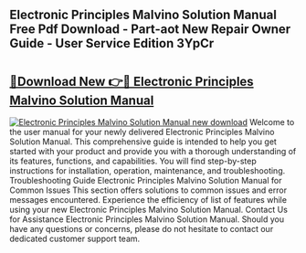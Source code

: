 ## Electronic Principles Malvino Solution Manual Free Pdf Download - Part-aot New Repair Owner Guide - User Service Edition 3YpCr

# <h2><a href="http://bc79504.oget.top/?id=Electronic+Principles+Malvino+Solution+Manual">🔗Download New 👉🔴 Electronic Principles Malvino Solution Manual</a></h2>

[![Electronic Principles Malvino Solution Manual new download](https://i.imgur.com/5g1atiW.png)](http://bc79504.oget.top/?id=Electronic+Principles+Malvino+Solution+Manual)
Welcome to the user manual for your newly delivered Electronic Principles Malvino Solution Manual. This comprehensive guide is intended to help you get started with your product and provide you with a thorough understanding of its features, functions, and capabilities. You will find step-by-step instructions for installation, operation, maintenance, and troubleshooting. Troubleshooting Guide Electronic Principles Malvino Solution Manual for Common Issues This section offers solutions to common issues and error messages encountered. Experience the efficiency of list of features while using your new Electronic Principles Malvino Solution Manual. Contact Us for Assistance Electronic Principles Malvino Solution Manual. Should you have any questions or concerns, please do not hesitate to contact our dedicated customer support team.
